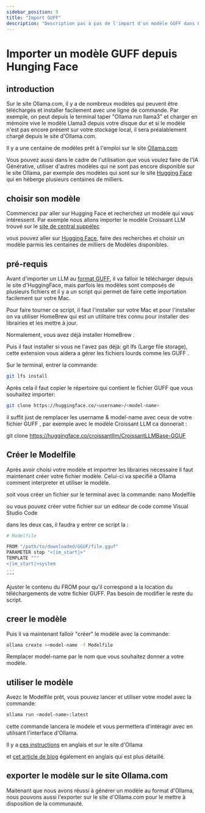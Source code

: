 ```yaml
---
sidebar_position: 5
title: "Import GUFF"
description: "Description pas à pas de l'import d'un modèle GUFF dans Ollama depuis Hunging Face"
---
```


# Importer un modèle GUFF depuis Hunging Face

## introduction

Sur le site Ollama.com, il y a de nombreux modèles qui peuvent être téléchargés et installer facilement avec une ligne de commande.
Par exemple, on peut depuis le terminal taper "Ollama run llama3" et charger en mémoire vive le modèle Llama3 depuis votre disque dur et si le modèle n'est pas encore présent sur votre stockage local, il sera préalablement chargé depuis le site d'Ollama.com.

Il y a une centaine de modèles prêt à l'emploi sur le site [Ollama.com](https://ollama.com/library)

Vous pouvez aussi dans le cadre de l'utilisation que vous voulez faire de l'IA Générative, utiliser d'autres modèles qui ne sont pas encore disponible sur le site Ollama, par exemple des modèles qui sont sur le site [Hugging Face](https://www.manuel.fr/docs/comprendre/Autres%20IA/Hugging%20Face) qui en héberge plusieurs centaines de milliers.


## choisir son modèle

Commencez par aller sur Hugging Face et recherchez un modèle qui vous intéressent. Par exemple nous allons importer le modèle Croissant LLM trouvé sur le [site de central suppélec](https://www.centralesupelec.fr/fr/croissant-llm-une-percee-en-ia-generative-realisee-par-le-laboratoire-mics)

vous pouvez aller sur [Hugging Face](https://www.manuel.fr/docs/comprendre/Autres%20IA/Hugging%20Face), faire des recherches et choisir un modèle parmis les centaines de milliers de Modèles disponibles.

## pré-requis

Avant d'importer un LLM au [format GUFF](https://www.manuel.fr/docs/comprendre/lecture/glossaire#gguf), il va falloir le télécharger depuis le site d'HuggingFace, mais parfois les modèles sont composés de plusieurs fichiers et il y a un script qui permet de faire cette importation facilement sur votre Mac.

Pour faire tourner ce script, il faut l'installer sur votre Mac et pour l'installer on va utiliser HomeBrew qui est un utilitaire très connu pour installer des librairies et les mettre à jour.

Normalement, vous avez déjà installer HomeBrew .

Puis il faut installer si vous ne l'avez pas déjà: git lfs (Large file storage), cette extension vous aidera a gérer les fichiers lourds comme les GUFF .

Sur le terminal, entrer la commande:

```bash
git lfs install
```

Après cela il faut copier le répertoire qui contient le fichier GUFF que vous souhaitez importer:

```bash
git clone https://huggingface.co/<username>/<model-name>
```

il suffit just de remplacer les username & model-name avec ceux de votre fichier GUFF , par exemple avec le modèle Croissant LLM ca donnerait :

git clone https://huggingface.co/croissantllm/CroissantLLMBase-GGUF

## Créer le Modelfile

Après avoir choisi votre modèle et importrer les librairies nécessaire il faut maintenant créer votre fichier modèle.
Celui-ci va specifié a Ollama comment interpreter et utiliser le modèle.

soit vous créer un fichier sur le terminal avec la commande:
nano Modelfile

ou vous pouvez créer votre fichier sur un editeur de code comme Visual Studio Code

dans les deux cas, il faudra y entrer ce script la :

```bash
# Modelfile

FROM "/path/to/downloaded/GGUF/file.gguf"
PARAMETER stop "<|im_start|>"
TEMPLATE """
<|im_start|>system
...
"""
```

Ajuster le contenu du FROM pour qu'il correspond a la location du téléchargements de votre fichier GUFF. Pas besoin de modifier le reste du script.

## creer le modèle

Puis il va maintenant falloir "créer" le modèle avec la commande:

```bash
ollama create ><model-name -f Modelfile
```


Remplacer model-name par le nom que vous souhaitez donner a votre modèle.

## utiliser le modèle

Avezc le Modelfile prêt, vous pouvez lancer et utiliser votre model avec la commande:

```bash
ollama run <model-name>:latest
```

cette commande lancera le modele et vous permettera d'intéragir avec en utilisant l'interface d'Ollama.

Il y a [ces instructions](https://github.com/jmorganca/ollama#import-from-gguf) en anglais et sur le site d'Ollama

et [cet article de blog](https://www.markhneedham.com/blog/2023/10/18/ollama-hugging-face-gguf-models/) également en anglais qui est plus détaillé.

## exporter le modèle sur le site Ollama.com

Maitenant que nous avons réussi à générer un modèle au format d'Ollama, nous pouvons aussi l'exporter sur le site d'Ollama.com pour le mettre à disposition de la communauté.